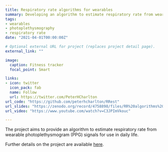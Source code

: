 ```yaml
---
title: Respiratory rate algorithms for wearables
summary: Developing an algorithm to estimate respiratory rate from wearable photoplethysmogram (PPG) signals for use in daily life.
tags:
- wearables
- photoplethysmography
- respiratory rate
date: "2021-04-01T00:00:00Z"

# Optional external URL for project (replaces project detail page).
external_link: ""

image:
  caption: Fitness tracker
  focal_point: Smart

links:
- icon: twitter
  icon_pack: fab
  name: Follow
  url: https://twitter.com/PeterHCharlton
url_code: "https://github.com/peterhcharlton/RRest"
url_slides: "https://zenodo.org/record/4758898/files/RR%20algorithms%20for%20wearables%20intro.pdf?download=1"
url_video: "https://www.youtube.com/watch?v=C3JPImVkouc"

---
```


The project aims to provide an algorithm to estimate respiratory rate from wearable photoplethysmogram (PPG) signals for use in daily life.

Further details on the project are available [here](https://peterhcharlton.github.io/RRest/).